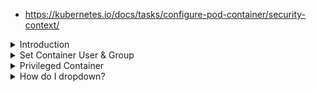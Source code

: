 - https://kubernetes.io/docs/tasks/configure-pod-container/security-context/


<details>
<summary>Introduction</summary>
<br>

  <img width="827" alt="image" src="https://user-images.githubusercontent.com/75510135/159164452-9131c828-bb7d-48c7-9ba4-f3e472f34810.png">

  <img width="939" alt="image" src="https://user-images.githubusercontent.com/75510135/159164479-8176cf5b-3150-4929-85a4-e890622e66c0.png">

  <img width="781" alt="image" src="https://user-images.githubusercontent.com/75510135/159164499-b2ed22ea-8323-425e-ba68-afd63d6f1ff3.png">

  <img width="723" alt="image" src="https://user-images.githubusercontent.com/75510135/159164517-300629fd-c78f-4325-9c48-d91915ac8f55.png">

  
</details>

<details>
<summary>Set Container User & Group</summary>
<br>
  
  - set user & group under which container process should be running
  > k run pod --image=busybox --command -oyaml --dry-run=client > pod.yml -- sh -c 'sleep 1d'
  
    root@cks-master:~# cat pod.yml
    apiVersion: v1
    kind: Pod
    metadata:
      creationTimestamp: null
      labels:
        run: pod
      name: pod
    spec:
      containers:
      - command:
        - sh
        - -c
        - sleep 1d
        image: busybox
        name: pod
        resources: {}
      dnsPolicy: ClusterFirst
      restartPolicy: Always
    status: {}
  
  - add security at pod level
  <img width="824" alt="image" src="https://user-images.githubusercontent.com/75510135/159164935-7e3f0034-8f74-4089-845e-165deeb6889e.png">

  <img width="325" alt="image" src="https://user-images.githubusercontent.com/75510135/159165013-86d5f000-5b1a-4048-a531-4fd7c85f2d67.png">

  - create the pod n check the user permission
  <img width="424" alt="image" src="https://user-images.githubusercontent.com/75510135/159165204-96a5f3d5-a2d6-4cc9-a260-298adf756431.png">

  - run container as Non-root user
  <img width="304" alt="image" src="https://user-images.githubusercontent.com/75510135/159165396-6783ff86-1b81-4d99-af0b-44662426dc46.png">

  
</details>


<details>
<summary>Privileged Container</summary>
<br>

  <img width="916" alt="image" src="https://user-images.githubusercontent.com/75510135/159165985-114c7d3e-30ba-4415-b765-e9c09a32a8ba.png">

  <img width="785" alt="image" src="https://user-images.githubusercontent.com/75510135/159165996-a16d20e1-80fa-40c6-9176-d39cecd5514e.png">

  
</details>


<details>
<summary>How do I dropdown?</summary>
<br>
This is how you dropdown.
</details>

